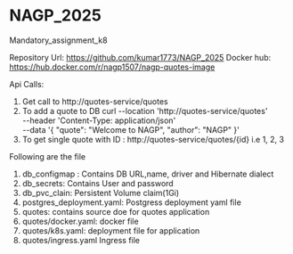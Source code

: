 # NAGP_2025
Mandatory_assignment_k8

Repository Url: https://github.com/kumar1773/NAGP_2025
Docker hub: https://hub.docker.com/r/nagp1507/nagp-quotes-image

Api Calls: 
1. Get call to http://quotes-service/quotes
2. To add a quote to DB curl --location 'http://quotes-service/quotes' \
--header 'Content-Type: application/json' \
--data '{
            "quote": "Welcome to NAGP",
            "author": "NAGP"
        }'
3. To get single quote with ID : http://quotes-service/quotes/{id} i.e 1, 2, 3

Following are the file 
1. db_configmap : Contains DB URL,name, driver and Hibernate dialect
2. db_secrets: Contains User and password
3. db_pvc_clain: Persistent Volume claim(1Gi)
4. postgres_deployment.yaml: Postgress deployment yaml file
5. quotes: contains source doe for quotes application
6. quotes/docker.yaml: docker file 
7. quotes/k8s.yaml: deployment file for application
8. quotes/ingress.yaml Ingress file 
